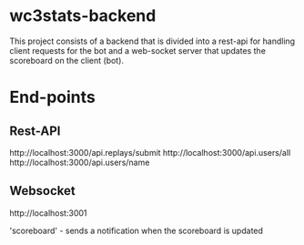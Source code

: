 

# wc3stats-backend
This project consists of a backend that is divided into a rest-api for handling client requests for the bot and a web-socket server that updates the scoreboard on the client (bot).

# End-points
## Rest-API
http://localhost:3000/api.replays/submit 
http://localhost:3000/api.users/all 
http://localhost:3000/api.users/name

## Websocket
http://localhost:3001

'scoreboard' - sends a notification when the scoreboard is updated